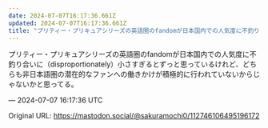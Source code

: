 ```yaml
---
date: 2024-07-07T16:17:36.661Z
updated: 2024-07-07T16:17:36.661Z
title: "プリティー・プリキュアシリーズの英語圏のfandomが日本国内での人気度に不釣り[...]"
---
```


<p>プリティー・プリキュアシリーズの英語圏のfandomが日本国内での人気度に不釣り合いに（disproportionately）小さすぎるとずっと思っているけれど、どちらも非日本語圏の潜在的なファンへの働きかけが積極的に行われていないからじゃないかと思ってる。</p>

&mdash; 2024-07-07 16:17:36 UTC

Original URL: https://mastodon.social/@sakuramochi0/112746106495196172
